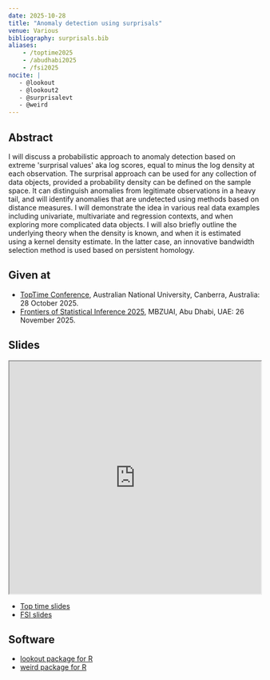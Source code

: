 ```yaml
---
date: 2025-10-28
title: "Anomaly detection using surprisals"
venue: Various
bibliography: surprisals.bib
aliases:
    - /toptime2025
    - /abudhabi2025
    - /fsi2025
nocite: |
   - @lookout
   - @lookout2
   - @surprisalevt
   - @weird
---
```


## Abstract

I will discuss a probabilistic approach to anomaly detection based on extreme 'surprisal values' aka log scores, equal to minus the log density at each observation. The surprisal approach can be used for any collection of data objects, provided a probability density can be defined on the sample space. It can distinguish anomalies from legitimate observations in a heavy tail, and will identify anomalies that are undetected using methods based on distance measures. I will demonstrate the idea in various real data examples including univariate, multivariate and regression contexts, and when exploring more complicated data objects. I will also briefly outline the underlying theory when the density is known, and when it is estimated using a kernel density estimate. In the latter case, an innovative bandwidth selection method is used based on persistent homology.

## Given at

* [TopTime Conference](https://maths.anu.edu.au/news-events/events/topological-methods-time-varying-data-theory-and-applications-top-time), Australian National University, Canberra, Australia: 28 October 2025.
* [Frontiers of Statistical Inference 2025](https://stat-ml.github.io/frontiers-stat-inf-2025/), MBZUAI, Abu Dhabi, UAE: 26 November 2025.

## Slides 

<iframe src="https://docs.google.com/gview?url=https://github.com/robjhyndman/surprisal_talk/raw/f69df7203a21d11f70311ceb83e7546230d5411a/surprisals.pdf&embedded=true"  width="100%" height=465></iframe>

* [Top time slides](https://github.com/robjhyndman/surprisal_talk/raw/f69df7203a21d11f70311ceb83e7546230d5411a/surprisals.pdf)
* [FSI slides](https://github.com/robjhyndman/surprisal_talk/raw/main/surprisals_fsi2025.pdf)

## Software

* [lookout package for R](https://sevvandi.github.io/lookout/)
* [weird package for R](http://pkg.robjhyndman.com/weird-package/)
